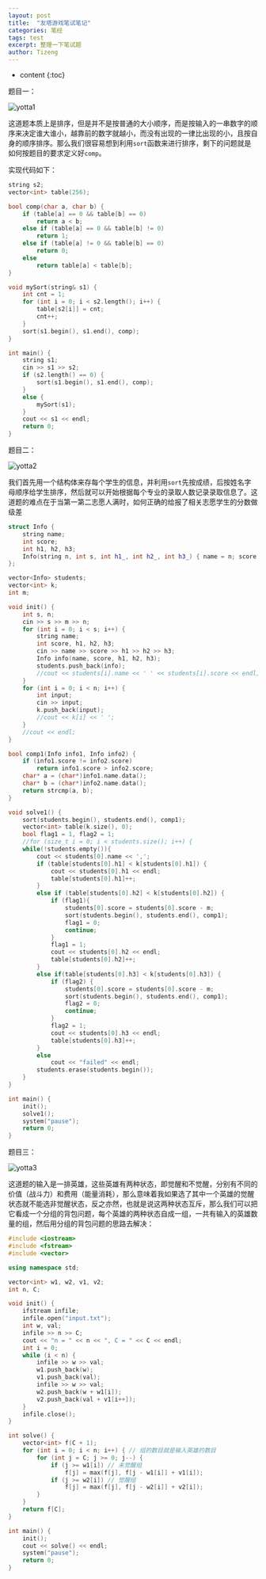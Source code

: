```yaml
---
layout: post
title:  "友塔游戏笔试笔记"
categories: 笔经
tags: test
excerpt: 整理一下笔试题
author: Tizeng
---
```


* content
{:toc}

题目一：

![yotta1](https://github.com/tizengyan/images/raw/master/yotta1.png)

这道题本质上是排序，但是并不是按普通的大小顺序，而是按输入的一串数字的顺序来决定谁大谁小，越靠前的数字就越小，而没有出现的一律比出现的小，且按自身的顺序排序。那么我们很容易想到利用`sort`函数来进行排序，剩下的问题就是如何按题目的要求定义好`comp`。

实现代码如下：

```c++
string s2;
vector<int> table(256);

bool comp(char a, char b) {
    if (table[a] == 0 && table[b] == 0)
        return a < b;
    else if (table[a] == 0 && table[b] != 0)
        return 1;
    else if (table[a] != 0 && table[b] == 0)
        return 0;
    else
        return table[a] < table[b];
}

void mySort(string& s1) {
    int cnt = 1;
    for (int i = 0; i < s2.length(); i++) {
        table[s2[i]] = cnt;
        cnt++;
    }
    sort(s1.begin(), s1.end(), comp);
}

int main() {
    string s1;
    cin >> s1 >> s2;
    if (s2.length() == 0) {
        sort(s1.begin(), s1.end(), comp);
    }
    else {
        mySort(s1);
    }
    cout << s1 << endl;
    return 0;
}
```

题目二：

![yotta2](https://github.com/tizengyan/images/raw/master/yotta2.png)

我们首先用一个结构体来存每个学生的信息，并利用`sort`先按成绩，后按姓名字母顺序给学生排序，然后就可以开始根据每个专业的录取人数记录录取信息了。这道题的难点在于当第一第二志愿人满时，如何正确的给报了相关志愿学生的分数做级差

```c++
struct Info {
    string name;
    int score;
    int h1, h2, h3;
    Info(string n, int s, int h1_, int h2_, int h3_) { name = n; score = s; h1 = h1_; h2 = h2_; h3 = h3_; }
};

vector<Info> students;
vector<int> k;
int m;

void init() {
    int s, n;
    cin >> s >> m >> n;
    for (int i = 0; i < s; i++) {
        string name;
        int score, h1, h2, h3;
        cin >> name >> score >> h1 >> h2 >> h3;
        Info info(name, score, h1, h2, h3);
        students.push_back(info);
        //cout << students[i].name << ' ' << students[i].score << endl;
    }
    for (int i = 0; i < n; i++) {
        int input;
        cin >> input;
        k.push_back(input);
        //cout << k[i] << ' ';
    }
    //cout << endl;
}

bool comp1(Info info1, Info info2) {
    if (info1.score != info2.score)
        return info1.score > info2.score;
    char* a = (char*)info1.name.data();
    char* b = (char*)info2.name.data();
    return strcmp(a, b);
}

void solve1() {
    sort(students.begin(), students.end(), comp1);
    vector<int> table(k.size(), 0);
    bool flag1 = 1, flag2 = 1;
    //for (size_t i = 0; i < students.size(); i++) {
    while(!students.empty()){
        cout << students[0].name << ',';
        if (table[students[0].h1] < k[students[0].h1]) {
            cout << students[0].h1 << endl;
            table[students[0].h1]++;
        }
        else if (table[students[0].h2] < k[students[0].h2]) {
            if (flag1){
                students[0].score = students[0].score - m;
                sort(students.begin(), students.end(), comp1);
                flag1 = 0;
                continue;
            }
            flag1 = 1;
            cout << students[0].h2 << endl;
            table[students[0].h2]++;
        }
        else if(table[students[0].h3] < k[students[0].h3]) {
            if (flag2) {
                students[0].score = students[0].score - m;
                sort(students.begin(), students.end(), comp1);
                flag2 = 0;
                continue;
            }
            flag2 = 1;
            cout << students[0].h3 << endl;
            table[students[0].h3]++;
        }
        else
            cout << "failed" << endl;
        students.erase(students.begin());
    }
}

int main() {
    init();
    solve1();
    system("pause");
    return 0;
}
```

题目三：

![yotta3](https://github.com/tizengyan/images/raw/master/yotta3.png)

这道题的输入是一排英雄，这些英雄有两种状态，即觉醒和不觉醒，分别有不同的价值（战斗力）和费用（能量消耗），那么意味着我如果选了其中一个英雄的觉醒状态就不能选非觉醒状态，反之亦然，也就是说这两种状态互斥，那么我们可以把它看成一个分组的背包问题，每个英雄的两种状态自成一组，一共有输入的英雄数量的组，然后用分组的背包问题的思路去解决：

```c++
#include <iostream>
#include <fstream>
#include <vector>

using namespace std;

vector<int> w1, w2, v1, v2;
int n, C;

void init() {
    ifstream infile;
    infile.open("input.txt");
    int w, val;
    infile >> n >> C;
    cout << "n = " << n << ", C = " << C << endl;
    int i = 0;
    while (i < n) {
        infile >> w >> val;
        w1.push_back(w);
        v1.push_back(val);
        infile >> w >> val;
        w2.push_back(w + w1[i]);
        v2.push_back(val + v1[i++]);
    }
    infile.close();
}

int solve() {
    vector<int> f(C + 1);
    for (int i = 0; i < n; i++) { // 组的数目就是输入英雄的数目
        for (int j = C; j >= 0; j--) {
            if (j >= w1[i]) // 未觉醒组
                f[j] = max(f[j], f[j - w1[i]] + v1[i]);
            if (j >= w2[i]) // 觉醒组
                f[j] = max(f[j], f[j - w2[i]] + v2[i]);
        }
    }
    return f[C];
}

int main() {
    init();
    cout << solve() << endl;
    system("pause");
    return 0;
}
```